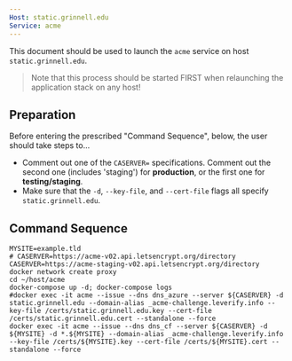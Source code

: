 ```yaml
---
Host: static.grinnell.edu
Service: acme
---
```


This document should be used to launch the `acme` service on host `static.grinnell.edu`.

> Note that this process should be started FIRST when relaunching the application stack on any host!

## Preparation

Before entering the prescribed "Command Sequence", below, the user should take steps to...

  - Comment out one of the `CASERVER=` specifications.  Comment out the second one (includes 'staging') for **production**, or the first one for **testing/staging**.
  - Make sure that the `-d`, `--key-file`, and `--cert-file` flags all specify `static.grinnell.edu`.

## Command Sequence

```
MYSITE=example.tld
# CASERVER=https://acme-v02.api.letsencrypt.org/directory
CASERVER=https://acme-staging-v02.api.letsencrypt.org/directory
docker network create proxy
cd ~/host/acme
docker-compose up -d; docker-compose logs
#docker exec -it acme --issue --dns dns_azure --server ${CASERVER} -d static.grinnell.edu --domain-alias _acme-challenge.leverify.info --key-file /certs/static.grinnell.edu.key --cert-file /certs/static.grinnell.edu.cert --standalone --force
docker exec -it acme --issue --dns dns_cf --server ${CASERVER} -d ${MYSITE} -d *.${MYSITE} --domain-alias _acme-challenge.leverify.info --key-file /certs/${MYSITE}.key --cert-file /certs/${MYSITE}.cert --standalone --force
```
